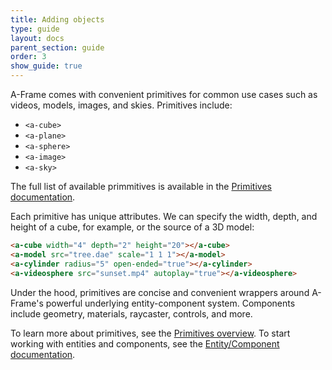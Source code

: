 ```yaml
---
title: Adding objects
type: guide
layout: docs
parent_section: guide
order: 3
show_guide: true
---
```


A-Frame comes with convenient primitives for common use cases such as videos, models, images, and skies. Primitives include:

* `<a-cube>`
* `<a-plane>`
* `<a-sphere>`
* `<a-image>`
* `<a-sky>`

The full list of available primmitives is available in the [Primitives documentation](../../docs/primitives/).

Each primitive has unique attributes. We can specify the width, depth, and height of a cube, for example, or the source of a 3D model:

```html
<a-cube width="4" depth="2" height="20"></a-cube>
<a-model src="tree.dae" scale="1 1 1"></a-model>
<a-cylinder radius="5" open-ended="true"></a-cylinder>
<a-videosphere src="sunset.mp4" autoplay="true"></a-videosphere>
```

Under the hood, primitives are concise and convenient wrappers around A-Frame's powerful underlying entity-component system. Components include geometry, materials, raycaster, controls, and more. 

To learn more about primitives, see the [Primitives overview](../../docs/primitives/). To start working with entities and components, see the [Entity/Component documentation](../core/).

